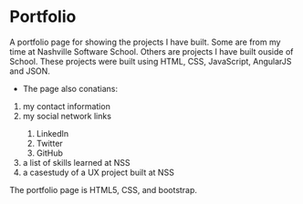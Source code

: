 # Portfolio

A portfolio page for showing the projects I have built. Some are from my time at Nashville Software School. Others are projects I have built ouside of School. These projects were built using HTML, CSS, JavaScript, AngularJS and JSON.

- The page also conatians:
<ol>
<li> my contact information</li>
<li> my social network links</li>
      <ol>
          <li>LinkedIn</li>
          <li>Twitter</li>
          <li>GitHub</li>
      </ol>
<li> a list of skills learned at NSS</li>
<li> a casestudy of a UX project built at NSS</li>
</ol>

The portfolio page is HTML5, CSS, and bootstrap.

